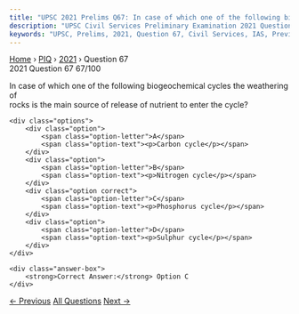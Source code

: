```yaml
---
title: "UPSC 2021 Prelims Q67: In case of which one of the following biogeochemical cycles..."
description: "UPSC Civil Services Preliminary Examination 2021 Question 67 with options and answer"
keywords: "UPSC, Prelims, 2021, Question 67, Civil Services, IAS, Previous Year Questions"
---
```


<nav class="breadcrumb">
    <a href="../../">Home</a>
    <span>›</span>
    <a href="../">PIQ</a>
    <span>›</span>
    <a href="./">2021</a>
    <span>›</span>
    <span>Question 67</span>
</nav>

<div class="question-header">
    <div class="question-meta">
        <span class="year-badge">2021</span>
        <span class="question-number">Question 67</span>
        <span class="progress">67/100</span>
    </div>
    <div class="progress-bar">
        <div class="progress-fill" style="width: 67.0%"></div>
    </div>
</div>

<div class="question-content">
    <div class="question-text">
        <p>In case of which one of the following biogeochemical cycles the weathering of<br />
rocks is the main source of release of nutrient to enter the cycle?</p>
    </div>
    
    <div class="options">
        <div class="option">
            <span class="option-letter">A</span>
            <span class="option-text"><p>Carbon cycle</p></span>
        </div>
        <div class="option">
            <span class="option-letter">B</span>
            <span class="option-text"><p>Nitrogen cycle</p></span>
        </div>
        <div class="option correct">
            <span class="option-letter">C</span>
            <span class="option-text"><p>Phosphorus cycle</p></span>
        </div>
        <div class="option">
            <span class="option-letter">D</span>
            <span class="option-text"><p>Sulphur cycle</p></span>
        </div>
    </div>

    <div class="answer-box">
        <strong>Correct Answer:</strong> Option C
    </div>
</div>

<div class="question-nav">
    <a href="../q066-which-one-of-the-following-is-a-filter-feeder/" class="nav-btn prev">← Previous</a>
    <a href="../" class="nav-btn center">All Questions</a>
    <a href="../q068-which-of-the-following-are-detritivores-1-earthwor/" class="nav-btn next">Next →</a>
</div>
